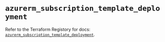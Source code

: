 # `azurerm_subscription_template_deployment`

Refer to the Terraform Registory for docs: [`azurerm_subscription_template_deployment`](https://registry.terraform.io/providers/hashicorp/azurerm/3.69.0/docs/resources/subscription_template_deployment).
